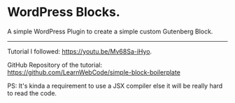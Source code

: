 # WordPress Blocks.

A simple WordPress Plugin to create a simple custom Gutenberg Block.

---

Tutorial I followed: https://youtu.be/Mv68Sa-iHyo.

GitHub Repository of the tutorial: https://github.com/LearnWebCode/simple-block-boilerplate

PS: It's kinda a requirement to use a JSX compiler else it will be really hard to read the code.
